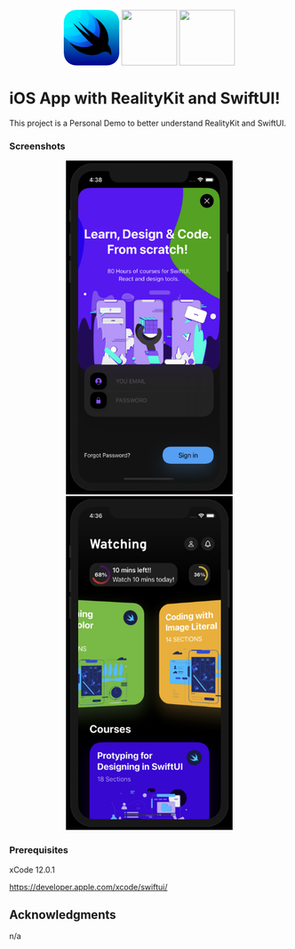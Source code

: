 <p align="center">
<img src="https://github.com/gdavisiv/Vivid-UI---DesignCode/blob/UI-Updates/DesignCode_1/Assets.xcassets/swiftuiLogo.png" height="100" width="100">
<img src="https://firebase.google.com/images/brand-guidelines/logo-vertical.png" height="100" width="100">
<img src ="https://d21buns5ku92am.cloudfront.net/41748/logo/small-1441291075.png" height="100" width="100">
</p>

# iOS App with RealityKit and SwiftUI!

This project is a Personal Demo to better understand RealityKit and SwiftUI.

### Screenshots

<p align="center">
<img src="https://github.com/gdavisiv/Vivid-UI---DesignCode/blob/UI-Updates/VU.png" height="600" width="300">
<img src="https://github.com/gdavisiv/Vivid-UI---DesignCode/blob/UI-Updates/VU2.png" height="600" width="300">
</p>

### Prerequisites

xCode 12.0.1

https://developer.apple.com/xcode/swiftui/

## Acknowledgments

n/a

